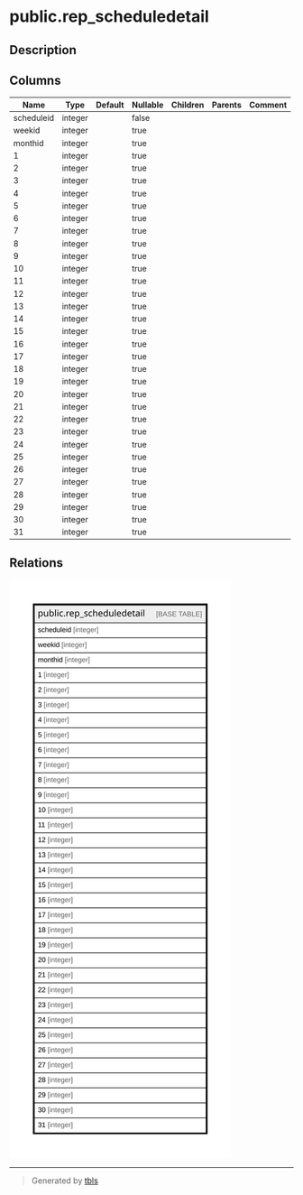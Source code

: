 # public.rep_scheduledetail

## Description

## Columns

| Name | Type | Default | Nullable | Children | Parents | Comment |
| ---- | ---- | ------- | -------- | -------- | ------- | ------- |
| scheduleid | integer |  | false |  |  |  |
| weekid | integer |  | true |  |  |  |
| monthid | integer |  | true |  |  |  |
| 1 | integer |  | true |  |  |  |
| 2 | integer |  | true |  |  |  |
| 3 | integer |  | true |  |  |  |
| 4 | integer |  | true |  |  |  |
| 5 | integer |  | true |  |  |  |
| 6 | integer |  | true |  |  |  |
| 7 | integer |  | true |  |  |  |
| 8 | integer |  | true |  |  |  |
| 9 | integer |  | true |  |  |  |
| 10 | integer |  | true |  |  |  |
| 11 | integer |  | true |  |  |  |
| 12 | integer |  | true |  |  |  |
| 13 | integer |  | true |  |  |  |
| 14 | integer |  | true |  |  |  |
| 15 | integer |  | true |  |  |  |
| 16 | integer |  | true |  |  |  |
| 17 | integer |  | true |  |  |  |
| 18 | integer |  | true |  |  |  |
| 19 | integer |  | true |  |  |  |
| 20 | integer |  | true |  |  |  |
| 21 | integer |  | true |  |  |  |
| 22 | integer |  | true |  |  |  |
| 23 | integer |  | true |  |  |  |
| 24 | integer |  | true |  |  |  |
| 25 | integer |  | true |  |  |  |
| 26 | integer |  | true |  |  |  |
| 27 | integer |  | true |  |  |  |
| 28 | integer |  | true |  |  |  |
| 29 | integer |  | true |  |  |  |
| 30 | integer |  | true |  |  |  |
| 31 | integer |  | true |  |  |  |

## Relations

![er](public.rep_scheduledetail.svg)

---

> Generated by [tbls](https://github.com/k1LoW/tbls)
